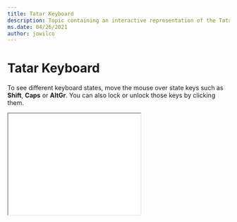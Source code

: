 ```yaml
--- 
title: Tatar Keyboard 
description: Topic containing an interactive representation of the Tatar Keyboard 
ms.date: 04/26/2021 
author: jowilco 
--- 
```

 
# Tatar Keyboard 
 
To see different keyboard states, move the mouse over state keys such as **Shift**, **Caps** or **AltGr**. You can also lock or unlock those keys by clicking them. 
 
<iframe src="kbdtt102.html" height="230"></iframe> 
